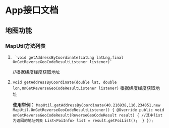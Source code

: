# App接口文档 #
## 地图功能 ##
### MapUtil方法列表 ###

1.      `void getAddressByCoordinate(LatLng latLng,final OnGetReverseGeoCodeResultListener listener)`
    //根据纬度经度获取地址
    
2. `void getAddressByCoordinate(double lat, double lon,OnGetReverseGeoCodeResultListener listener)`
    根据纬度经度获取地址
    
    **使用举例：** 
        `MapUtil.getAddressByCoordinate(40.216938,116.234051,new MapUtil.OnGetReverseGeoCodeResultListener() {
    @Override
    public void onGetReverseGeoCodeResult(ReverseGeoCodeResult result) {
	//其中list为返回的地址列表
    List<PoiInfo> list = result.getPoiList(); 
    }
    });`
